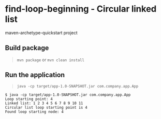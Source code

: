 # find-loop-beginning - Circular linked list

maven-archetype-quickstart project

## Build package

> `mvn package` or `mvn clean install`

## Run the application

> `java -cp target/app-1.0-SNAPSHOT.jar com.company.app.App`

```
$ java -cp target/app-1.0-SNAPSHOT.jar com.company.app.App
Loop starting point: 4
Linked list: 1 2 3 4 5 6 7 8 9 10 11 
Circular list loop starting point is 4
Found loop starting node: 4
```
